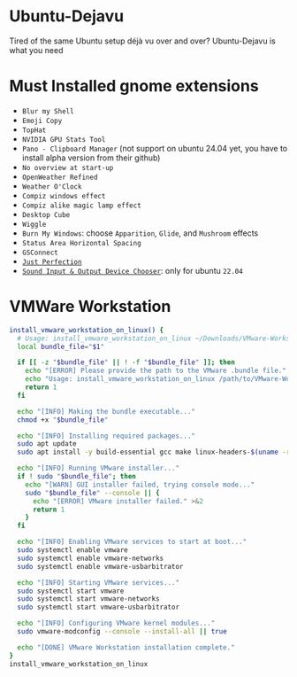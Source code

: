 # Ubuntu-Dejavu

Tired of the same Ubuntu setup déjà vu over and over? Ubuntu-Dejavu is what you need

# Must Installed gnome extensions

- `Blur my Shell`
- `Emoji Copy`
- `TopHat`
- `NVIDIA GPU Stats Tool`
- `Pano - Clipboard Manager` (not support on ubuntu 24.04 yet, you have to install alpha version from their github)
- `No overview at start-up`
- `OpenWeather Refined`
- `Weather O'Clock`
- `Compiz windows effect`
- `Compiz alike magic lamp effect`
- `Desktop Cube`
- `Wiggle`
- `Burn My Windows`: choose `Apparition`, `Glide`, and `Mushroom` effects
- `Status Area Horizontal Spacing`
- `GSConnect`
- [`Just Perfection`](https://extensions.gnome.org/extension/3843/just-perfection/)
- [`Sound Input & Output Device Chooser`](https://extensions.gnome.org//extension/906/sound-output-device-chooser/): only for ubuntu `22.04`

# VMWare Workstation

```bash
install_vmware_workstation_on_linux() {
  # Usage: install_vmware_workstation_on_linux ~/Downloads/VMware-Workstation-Full-17.5.0-xxxx.bundle
  local bundle_file="$1"

  if [[ -z "$bundle_file" || ! -f "$bundle_file" ]]; then
    echo "[ERROR] Please provide the path to the VMware .bundle file." >&2
    echo "Usage: install_vmware_workstation_on_linux /path/to/VMware-Workstation-Full-XX.X.X.bundle" >&2
    return 1
  fi

  echo "[INFO] Making the bundle executable..."
  chmod +x "$bundle_file"

  echo "[INFO] Installing required packages..."
  sudo apt update
  sudo apt install -y build-essential gcc make linux-headers-$(uname -r)

  echo "[INFO] Running VMware installer..."
  if ! sudo "$bundle_file"; then
    echo "[WARN] GUI installer failed, trying console mode..."
    sudo "$bundle_file" --console || {
      echo "[ERROR] VMware installer failed." >&2
      return 1
    }
  fi

  echo "[INFO] Enabling VMware services to start at boot..."
  sudo systemctl enable vmware
  sudo systemctl enable vmware-networks
  sudo systemctl enable vmware-usbarbitrator

  echo "[INFO] Starting VMware services..."
  sudo systemctl start vmware
  sudo systemctl start vmware-networks
  sudo systemctl start vmware-usbarbitrator

  echo "[INFO] Configuring VMware kernel modules..."
  sudo vmware-modconfig --console --install-all || true

  echo "[DONE] VMware Workstation installation complete."
}
install_vmware_workstation_on_linux
```
